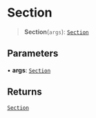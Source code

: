 # Section

> **Section**(`args`): [`Section`](reference/functions/Section.md)

## Parameters

• **args**: [`Section`](reference/functions/Section.md)

## Returns

[`Section`](reference/functions/Section.md)
